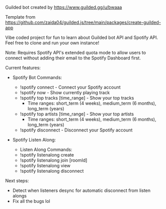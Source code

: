 Guilded bot created by https://www.guilded.gg/u/bwaaa

Template from https://github.com/zaida04/guilded.js/tree/main/packages/create-guilded-app

Vibe coded project for fun to learn about Guilded bot API and Spotify API. Feel free to clone and run your own instance!

Note: Requires Spotify API's extended quota mode to allow users to connect without adding their email to the Spotify Dashboard first.

Current features:
- Spotify Bot Commands:
    - !spotify connect - Connect your Spotify account
    - !spotify now - Show currently playing track
    - !spotify top tracks [time_range] - Show your top tracks
        - Time ranges: short_term (4 weeks), medium_term (6 months), long_term (years)
    - !spotify top artists [time_range] - Show your top artists
        - Time ranges: short_term (4 weeks), medium_term (6 months), long_term (years)
    - !spotify disconnect - Disconnect your Spotify account

- Spotify Listen Along:
    - Listen Along Commands:
    - !spotify listenalong create
    - !spotify listenalong join [roomId]
    - !spotify listenalong view
    - !spotify listenalong disconnect

Next steps:
- Detect when listeners desync for automatic disconnect from listen alongs
- Fix all the bugs lol